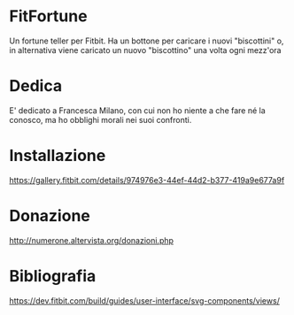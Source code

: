 # FitFortune

Un fortune teller per Fitbit.
Ha un bottone per caricare i nuovi "biscottini" o, in alternativa viene caricato un nuovo "biscottino" una volta ogni mezz'ora

# Dedica

E' dedicato a Francesca Milano, con cui non ho niente a che fare né la conosco, ma ho obblighi morali nei suoi confronti.

# Installazione 

https://gallery.fitbit.com/details/974976e3-44ef-44d2-b377-419a9e677a9f

# Donazione

http://numerone.altervista.org/donazioni.php

# Bibliografia

https://dev.fitbit.com/build/guides/user-interface/svg-components/views/
